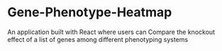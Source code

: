 # Gene-Phenotype-Heatmap
An application built with React where users can Compare the knockout effect of a list of genes among different phenotyping systems
